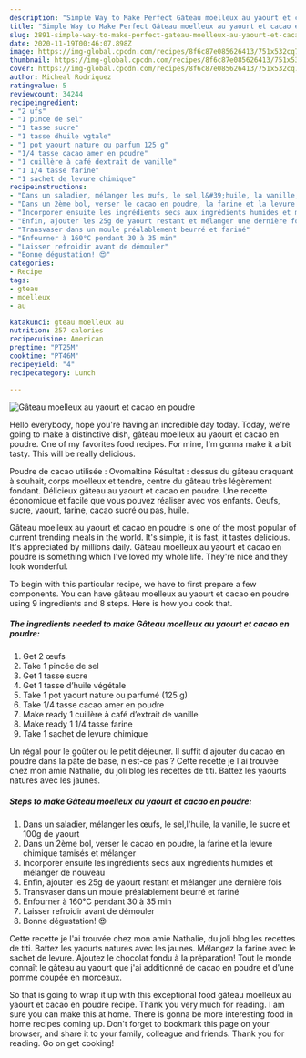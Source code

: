 ```yaml
---
description: "Simple Way to Make Perfect Gâteau moelleux au yaourt et cacao en poudre"
title: "Simple Way to Make Perfect Gâteau moelleux au yaourt et cacao en poudre"
slug: 2891-simple-way-to-make-perfect-gateau-moelleux-au-yaourt-et-cacao-en-poudre
date: 2020-11-19T00:46:07.898Z
image: https://img-global.cpcdn.com/recipes/8f6c87e085626413/751x532cq70/gateau-moelleux-au-yaourt-et-cacao-en-poudre-photo-principale-de-la-recette.jpg
thumbnail: https://img-global.cpcdn.com/recipes/8f6c87e085626413/751x532cq70/gateau-moelleux-au-yaourt-et-cacao-en-poudre-photo-principale-de-la-recette.jpg
cover: https://img-global.cpcdn.com/recipes/8f6c87e085626413/751x532cq70/gateau-moelleux-au-yaourt-et-cacao-en-poudre-photo-principale-de-la-recette.jpg
author: Micheal Rodriquez
ratingvalue: 5
reviewcount: 34244
recipeingredient:
- "2 ufs"
- "1 pince de sel"
- "1 tasse sucre"
- "1 tasse dhuile vgtale"
- "1 pot yaourt nature ou parfum 125 g"
- "1/4 tasse cacao amer en poudre"
- "1 cuillère à café dextrait de vanille"
- "1 1/4 tasse farine"
- "1 sachet de levure chimique"
recipeinstructions:
- "Dans un saladier, mélanger les œufs, le sel,l&#39;huile, la vanille, le sucre et 100g de yaourt"
- "Dans un 2ème bol, verser le cacao en poudre, la farine et la levure chimique tamisés et mélanger"
- "Incorporer ensuite les ingrédients secs aux ingrédients humides et mélanger de nouveau"
- "Enfin, ajouter les 25g de yaourt restant et mélanger une dernière fois"
- "Transvaser dans un moule préalablement beurré et fariné"
- "Enfourner à 160°C pendant 30 à 35 min"
- "Laisser refroidir avant de démouler"
- "Bonne dégustation! 😍"
categories:
- Recipe
tags:
- gteau
- moelleux
- au

katakunci: gteau moelleux au 
nutrition: 257 calories
recipecuisine: American
preptime: "PT25M"
cooktime: "PT46M"
recipeyield: "4"
recipecategory: Lunch

---
```



![Gâteau moelleux au yaourt et cacao en poudre](https://img-global.cpcdn.com/recipes/8f6c87e085626413/751x532cq70/gateau-moelleux-au-yaourt-et-cacao-en-poudre-photo-principale-de-la-recette.jpg)

Hello everybody, hope you're having an incredible day today. Today, we're going to make a distinctive dish, gâteau moelleux au yaourt et cacao en poudre. One of my favorites food recipes. For mine, I'm gonna make it a bit tasty. This will be really delicious.

Poudre de cacao utilisée : Ovomaltine Résultat : dessus du gâteau craquant à souhait, corps moelleux et tendre, centre du gâteau très légèrement fondant. Délicieux gâteau au yaourt et cacao en poudre. Une recette économique et facile que vous pouvez réaliser avec vos enfants. Oeufs, sucre, yaourt, farine, cacao sucré ou pas, huile.

Gâteau moelleux au yaourt et cacao en poudre is one of the most popular of current trending meals in the world. It's simple, it is fast, it tastes delicious. It's appreciated by millions daily. Gâteau moelleux au yaourt et cacao en poudre is something which I've loved my whole life. They're nice and they look wonderful.


To begin with this particular recipe, we have to first prepare a few components. You can have gâteau moelleux au yaourt et cacao en poudre using 9 ingredients and 8 steps. Here is how you cook that.

<!--inarticleads1-->

##### The ingredients needed to make Gâteau moelleux au yaourt et cacao en poudre:

1. Get 2 œufs
1. Take 1 pincée de sel
1. Get 1 tasse sucre
1. Get 1 tasse d’huile végétale
1. Take 1 pot yaourt nature ou parfumé (125 g)
1. Take 1/4 tasse cacao amer en poudre
1. Make ready 1 cuillère à café d’extrait de vanille
1. Make ready 1 1/4 tasse farine
1. Take 1 sachet de levure chimique


Un régal pour le goûter ou le petit déjeuner. Il suffit d&#39;ajouter du cacao en poudre dans la pâte de base, n&#39;est-ce pas ? Cette recette je l&#39;ai trouvée chez mon amie Nathalie, du joli blog les recettes de titi. Battez les yaourts natures avec les jaunes. 

<!--inarticleads2-->

##### Steps to make Gâteau moelleux au yaourt et cacao en poudre:

1. Dans un saladier, mélanger les œufs, le sel,l&#39;huile, la vanille, le sucre et 100g de yaourt
1. Dans un 2ème bol, verser le cacao en poudre, la farine et la levure chimique tamisés et mélanger
1. Incorporer ensuite les ingrédients secs aux ingrédients humides et mélanger de nouveau
1. Enfin, ajouter les 25g de yaourt restant et mélanger une dernière fois
1. Transvaser dans un moule préalablement beurré et fariné
1. Enfourner à 160°C pendant 30 à 35 min
1. Laisser refroidir avant de démouler
1. Bonne dégustation! 😍


Cette recette je l&#39;ai trouvée chez mon amie Nathalie, du joli blog les recettes de titi. Battez les yaourts natures avec les jaunes. Mélangez la farine avec le sachet de levure. Ajoutez le chocolat fondu à la préparation! Tout le monde connaît le gâteau au yaourt que j&#39;ai additionné de cacao en poudre et d&#39;une pomme coupée en morceaux. 

So that is going to wrap it up with this exceptional food gâteau moelleux au yaourt et cacao en poudre recipe. Thank you very much for reading. I am sure you can make this at home. There is gonna be more interesting food in home recipes coming up. Don't forget to bookmark this page on your browser, and share it to your family, colleague and friends. Thank you for reading. Go on get cooking!
